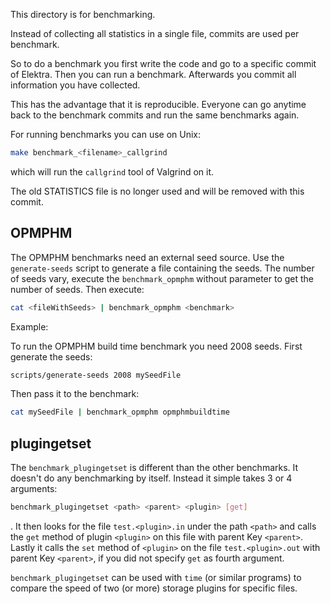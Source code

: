 This directory is for benchmarking.

Instead of collecting all statistics in a single file,
commits are used per benchmark.

So to do a benchmark you first write the code and
go to a specific commit of Elektra. Then you can
run a benchmark. Afterwards you commit all information
you have collected.

This has the advantage that it is reproducible.
Everyone can go anytime back to the benchmark commits
and run the same benchmarks again.

For running benchmarks you can use on Unix:

```sh
make benchmark_<filename>_callgrind
```

which will run the `callgrind` tool of Valgrind on it.

The old STATISTICS file is no longer used and will be
removed with this commit.

## OPMPHM

The OPMPHM benchmarks need an external seed source. Use the `generate-seeds` script
to generate a file containing the seeds. The number of seeds vary, execute the
`benchmark_opmphm` without parameter to get the number of seeds.
Then execute:

```sh
cat <fileWithSeeds> | benchmark_opmphm <benchmark>
```

Example:

To run the OPMPHM build time benchmark you need 2008 seeds.
First generate the seeds:

```sh
scripts/generate-seeds 2008 mySeedFile
```

Then pass it to the benchmark:

```sh
cat mySeedFile | benchmark_opmphm opmphmbuildtime
```

## plugingetset

The `benchmark_plugingetset` is different than the other benchmarks. It doesn't do any benchmarking by itself.
Instead it simple takes 3 or 4 arguments:

```sh
benchmark_plugingetset <path> <parent> <plugin> [get]
```

. It then looks for the file `test.<plugin>.in` under the path `<path>`
and calls the `get` method of plugin `<plugin>` on this file with parent Key `<parent>`. Lastly it calls the `set` method of `<plugin>`
on the file `test.<plugin>.out` with parent Key `<parent>`, if you did not specify `get` as fourth argument.

`benchmark_plugingetset` can be used with `time` (or similar programs) to compare the speed of two (or more) storage plugins for specific files.
